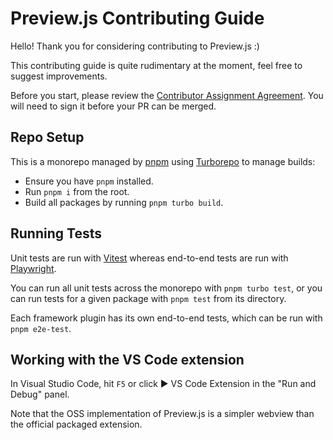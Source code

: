 # Preview.js Contributing Guide

Hello! Thank you for considering contributing to Preview.js :)

This contributing guide is quite rudimentary at the moment, feel free to suggest improvements.

Before you start, please review the [Contributor Assignment Agreement](./CAA.md). You will need to sign it before your PR can be merged.

## Repo Setup

This is a monorepo managed by [pnpm](<[url](https://pnpm.io)>) using [Turborepo](https://turbo.build) to manage builds:

- Ensure you have `pnpm` installed.
- Run `pnpm i` from the root.
- Build all packages by running `pnpm turbo build`.

## Running Tests

Unit tests are run with [Vitest](https://vitest.dev/) whereas end-to-end tests are run with [Playwright](https://playwright.dev/).

You can run all unit tests across the monorepo with `pnpm turbo test`, or you can run tests for a given package with `pnpm test` from its directory.

Each framework plugin has its own end-to-end tests, which can be run with `pnpm e2e-test`.

## Working with the VS Code extension

In Visual Studio Code, hit `F5` or click ▶️ VS Code Extension in the "Run and Debug" panel.

Note that the OSS implementation of Preview.js is a simpler webview than the official packaged extension.